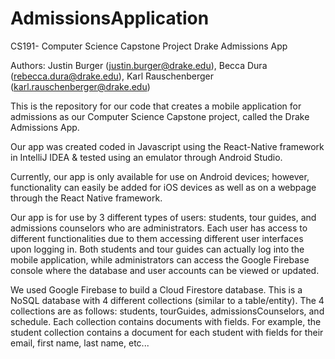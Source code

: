 # AdmissionsApplication

CS191- Computer Science Capstone Project
Drake Admissions App

Authors: Justin Burger (justin.burger@drake.edu), Becca Dura (rebecca.dura@drake.edu), Karl Rauschenberger (karl.rauschenberger@drake.edu)

This is the repository for our code that creates a mobile application for admissions as our Computer Science Capstone project, called the Drake Admissions App.

Our app was created coded in Javascript using the React-Native framework in IntelliJ IDEA & tested using an emulator through Android Studio.

Currently, our app is only available for use on Android devices; however, functionality can easily be added for iOS devices as well as on a webpage through the React Native framework.

Our app is for use by 3 different types of users: students, tour guides, and admissions counselors who are administrators.  Each user has access to different functionalities due to them accessing different user interfaces upon logging in.  Both students and tour guides can actually log into the mobile application, while administrators can access the Google Firebase console where the database and user accounts can be viewed or updated.

We used Google Firebase to build a Cloud Firestore database.  This is a NoSQL database with 4 different collections (similar to a table/entity).  The 4 collections are as follows: students, tourGuides, admissionsCounselors, and schedule.  Each collection contains documents with fields.  For example, the student collection contains a document for each student with fields for their email, first name, last name, etc...

